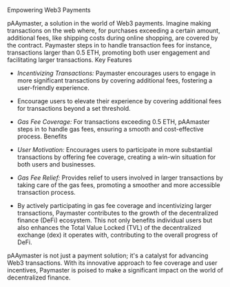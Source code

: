 Empowering Web3 Payments

pAAymaster, a solution in the world of Web3 payments. Imagine making transactions on the web where, for purchases exceeding a certain amount, additional fees, like shipping costs during online shopping, are covered by the contract. Paymaster steps in to handle transaction fees for instance, transactions larger than 0.5 ETH, promoting both user engagement and facilitating larger transactions.
Key Features

- *Incentivizing Transactions:* Paymaster encourages users to engage in more significant transactions by covering additional fees, fostering a user-friendly experience.
- Encourage users to elevate their experience by covering additional fees for transactions beyond a set threshold.
- *Gas Fee Coverage:* For transactions exceeding 0.5 ETH, pAAmaster steps in to handle gas fees, ensuring a smooth and cost-effective process.
Benefits

- *User Motivation:* Encourages users to participate in more substantial transactions by offering fee coverage, creating a win-win situation for both users and businesses.
- *Gas Fee Relief:* Provides relief to users involved in larger transactions by taking care of the gas fees, promoting a smoother and more accessible transaction process.
- By actively participating in gas fee coverage and incentivizing larger transactions, Paymaster contributes to the growth of the decentralized finance (DeFi) ecosystem. This not only benefits individual users but also enhances the Total Value Locked (TVL) of the decentralized exchange (dex) it operates with, contributing to the overall progress of DeFi.

pAAymaster is not just a payment solution; it's a catalyst for advancing Web3 transactions. With its innovative approach to fee coverage and user incentives, Paymaster is poised to make a significant impact on the world of decentralized finance.
